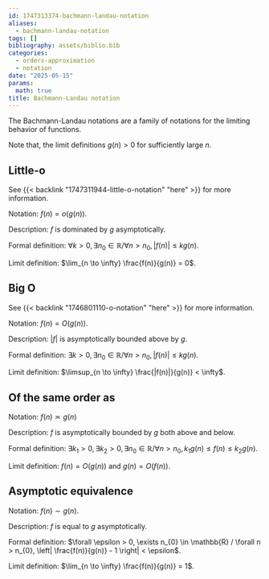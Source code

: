 ```yaml
---
id: 1747313374-bachmann-landau-notation
aliases:
  - bachmann-landau-notation
tags: []
bibliography: assets/biblio.bib
categories:
  - orders-approximation
  - notation
date: "2025-05-15"
params:
  math: true
title: Bachmann-Landau notation
---
```



The Bachmann-Landau notations are a family of notations for the limiting behavior of functions. 

Note that, the limit definitions $g(n) > 0$ for sufficiently large $n$.

## Little-o 

See {{< backlink "1747311944-little-o-notation" "here" >}} for more information.

Notation: $f(n) = o(g(n))$.

Description: $f$ is dominated by $g$ asymptotically.

Formal definition: $\forall k > 0, \exists n_{0} \in \mathbb{R} / \forall n > n_{0}, \left| f(n) \right| \leq k g(n)$.

Limit definition: $\lim_{n \to \infty} \frac{f(n)}{g(n)} = 0$.

## Big O 

See {{< backlink "1746801110-o-notation" "here" >}} for more information.

Notation: $f(n) = O(g(n))$.

Description: $|f|$ is asymptotically bounded above by $g$.

Formal definition: $\exists k > 0, \exists n_{0} \in \mathbb{R} / \forall n > n_{0}, \left| f(n) \right| \leq k g(n)$.

Limit definition: $\limsup_{n \to \infty} \frac{|f(n)|}{g(n)} < \infty$.

## Of the same order as 

Notation: $f(n) \asymp g(n)$

Description: $f$ is asymptotically bounded by $g$ both above and below.

Formal definition: $\exists k_1 > 0, \exists k_{2} > 0, \exists n_{0} \in \mathbb{R} / \forall n > n_{0}, k_{1} g(n) \leq f(n) \leq k_{2} g(n)$.

Limit definition: $f(n) = O(g(n))$ and $g(n) = O(f(n))$.

## Asymptotic equivalence

Notation: $f(n) \sim g(n)$.

Description: $f$ is equal to $g$ asymptotically.

Formal definition: $\forall \epsilon > 0, \exists n_{0} \in \mathbb{R} / \forall n > n_{0}, \left| \frac{f(n)}{g(n)} - 1 \right| < \epsilon$.

Limit definition: $\lim_{n \to \infty} \frac{f(n)}{g(n)} = 1$.
